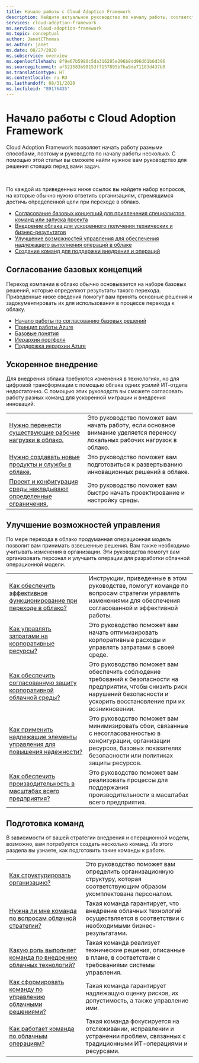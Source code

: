 ```yaml
---
title: Начало работы с Cloud Adoption Framework
description: Найдите актуальное руководство по началу работы, соответствующее вашим потребностям по внедрению облачных технологий
services: cloud-adoption-framework
ms.service: cloud-adoption-framework
ms.topic: conceptual
author: JanetCThomas
ms.author: janet
ms.date: 08/27/2020
ms.subservice: overview
ms.openlocfilehash: 8f9e67b5980c5da316285e296b8dd96d61b6d396
ms.sourcegitcommit: af521583b98153f7157895b7ba9de71183d437b0
ms.translationtype: HT
ms.contentlocale: ru-RU
ms.lasthandoff: 08/31/2020
ms.locfileid: "89176435"
---
```

# <a name="get-started-with-the-cloud-adoption-framework"></a>Начало работы с Cloud Adoption Framework

Cloud Adoption Framework позволяет начать работу разными способами, поэтому и руководств по началу работы несколько. С помощью этой статьи вы сможете найти нужное вам руководство для решения стоящих перед вами задач.

<br>

По каждой из приведенных ниже ссылок вы найдете набор вопросов, на которые обычно нужно ответить организациям, стремящимся достичь определенной цели при переходе в облако.

- [Согласование базовых концепций для привлечения специалистов, команд или запуска проекта](#align-foundation)
- [Внедрение облака для ускоренного получения технических и бизнес-результатов](#accelerate-adoption)
- [Улучшение возможностей управления для обеспечения надлежащего выполнения операций в облаке](#improve-controls)
- [Создание команд для поддержки внедрения и операций](#establish-teams)

## <a name="align-foundation"></a>Согласование базовых концепций

Переход компании в облако обычно основывается на наборе базовых решений, которые определяют результаты такого перехода. Приведенные ниже сведения помогут вам принять основные решения и задокументировать их для использования в процессе перехода к облаку.

- [Начало работы по согласованию базовых решений](./cloud-concepts.md)
- [Принцип работы Azure](./what-is-azure.md)
- [Базовые понятия](../ready/considerations/fundamental-concepts.md)
- [Иерархия портфеля](../reference/fundamental-concepts/hosting-hierarchy.md)
- [Поддержка иерархии Azure](../reference/fundamental-concepts/hierarchy-azure-tools.md)

## <a name="accelerate-adoption"></a>Ускоренное внедрение

Для внедрения облака требуются изменения в технологиях, но для цифровой трансформации с помощью облака одних усилий ИТ-отдела недостаточно. С помощью этих руководств вы сможете согласовать работу разных команд для ускоренной миграции и внедрения инноваций.

|                                                                                     |                                                                                                                                |
|-------------------------------------------------------------------------------------|--------------------------------------------------------------------------------------------------------------------------------|
| [Нужно перенести существующие рабочие нагрузки в облако.](./migrate.md)                   | Это руководство поможет вам начать работу, если основное внимание уделяется переносу локальных рабочих нагрузок в облако. |
| [Нужно создавать новые продукты и службы в облаке.](./innovate.md)             | Это руководство поможет вам подготовиться к развертыванию инновационных решений в облаке.                                       |
| [Проект и конфигурация среды накладывают определенные ограничения.](./design-and-configuration.md) | Это руководство поможет вам быстро начать проектирование и настройку среды.                                           |

## <a name="improve-controls"></a>Улучшение возможностей управления

По мере перехода в облако продуманная операционная модель позволит вам принимать взвешенные решения. Вам также необходимо учитывать изменения в организации. Эти руководства помогут вам организовать персонал и улучшить операции для разработки облачной операционной модели.

|                                                                                     |                                                                                                                                |
|-------------------------------------------------------------------------------------|--------------------------------------------------------------------------------------------------------------------------------|
| [Как обеспечить эффективное функционирование при переходе в облако?](./operational-excellence.md)                   | Инструкции, приведенные в этом руководстве, помогут команде по вопросам стратегии управлять изменениями для обеспечения согласованной и эффективной работы. |
| [Как управлять затратами на корпоративные ресурсы?](./manage-costs.md)                                          | Это руководство поможет вам начать оптимизировать корпоративные расходы и управлять затратами в своей среде.                                                                           |
| [Как обеспечить согласованную защиту корпоративной облачной среды?](./security.md)             | Это руководство поможет вам обеспечить соблюдение требований к безопасности на предприятии, чтобы снизить риск нарушений безопасности и ускорить восстановление при их возникновении.                                       |
| [Как применить надлежащие элементы управления для повышения надежности?](./reliability.md)                   | Это руководство поможет вам минимизировать сбои, связанные с несогласованностью в конфигурации, организации ресурсов, базовых показателях безопасности или политиках защиты ресурсов. |
| [Как обеспечить производительность в масштабах всего предприятия?](./performance.md)                               | Это руководство поможет вам реализовать процессы для поддержания производительности в масштабах всего предприятия.                               |

## <a name="establish-teams"></a>Подготовка команд

В зависимости от вашей стратегии внедрения и операционной модели, возможно, вам потребуется создать несколько команд. Из этого раздела вы узнаете, как подготовить такие команды к работе.

|                                                                                     |                                                                                                                                |
|-------------------------------------------------------------------------------------|--------------------------------------------------------------------------------------------------------------------------------|
| [Как структурировать организацию?](./org-alignment.md)                               | Это руководство поможет вам определить организационную структуру, которая соответствующим образом укомплектована персоналом.                               |
| [Нужна ли мне команда по вопросам облачной стратегии?](./team/cloud-strategy.md)     | Такая команда гарантирует, что внедрение облачных технологий осуществляется в соответствии с необходимыми бизнес-результатами.                                |
| [Какую роль выполняет команда по внедрению облачных технологий?](./team/cloud-adoption.md)     | Такая команда реализует технические решения, описанные в плане, в соответствии с требованиями системы управления.             |
| [Как сформировать команду по управлению облачными решениями?](./team/cloud-governance.md) | Такая команда гарантирует надлежащую оценку рисков, их допустимость, а также управление ими.                                         |
| [Как работает команда по облачным операциям?](./team/cloud-operations.md) | Такая команда фокусируется на отслеживании, исправлении и устранении проблем, связанных с традиционными ИТ-операциями и ресурсами. |
